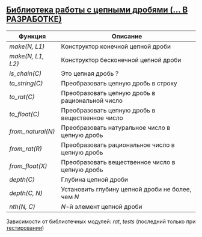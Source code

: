 ## [Библиотека работы с цепными дробями (... В РАЗРАБОТКЕ)](../libs/chain.erl)
|Функция|Описание|  
|-----------------|-----------------------------------------------------------|  
|*make(N, L1)*| Конструктор конечной цепной дроби|  
|*make(N, L1, L2)*| Конструктор бесконечной цепной дроби|  
|*is_chain(C)*| Это цепная дробь ?|  
|*to_string(C)*| Преобразовать цепную дробь в строку|  
|*to_rat(C)*| Преобразовать цепную дробь в рациональной число|  
|*to_float(C)*| Преобразовать цепную дробь в вещественное число|  
|*from_natural(N)*| Преобразовать натуральное число в цепную дробь|  
|*from_rat(R)*| Преобразовать рациональное число в цепную дробь|  
|*from_float(X)*| Преобразовать вещественное число в цепную дробь|  
|*depth(C)*| Глубина цепной дроби|  
|*depth(C, N)*| Установить глубину цепной дроби не более, чем *N*|  
|*nth(N, C)*| *N*-й элемент цепной дроби|  

Зависимости от библиотечных модулей: *rat*, *tests* (последний только при [тестировании](../libs/tests/chain_tests.erl))
